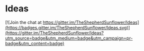 # Ideas

[![Join the chat at https://gitter.im/TheShepherdSunflower/Ideas](https://badges.gitter.im/TheShepherdSunflower/Ideas.svg)](https://gitter.im/TheShepherdSunflower/Ideas?utm_source=badge&utm_medium=badge&utm_campaign=pr-badge&utm_content=badge)